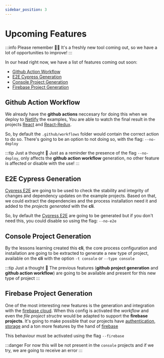 ```yaml
---
sidebar_position: 3
---
```


# Upcoming Features

:::info Please remember 🙏🏻
It's a freshly new tool coming out, so we have a lot of opportunities to improve!
:::

In our head right now, we have a list of features coming out soon:

- [Github Action Workflow](#github-action-workflow)
- [E2E Cypress Generation](#e2e-cypress-generation)
- [Console Project Generation](#console-project-generation)
- [Firebase Project Generation](#firebase-project-generation)

## Github Action Workflow

We already have the **github actions** neccesary for doing this when we deploy to [Netlify](https://www.netlify.com) the examples, You are able to watch the final result in the projects [React](https://stupendous-meerkat-980ca8.netlify.app) and [React-Redux](https://jocular-kringle-b9193b.netlify.app).

So, by default the `.github/workflows` folder would contain the correct action to do so. There's going to be an option to not doing so,
with the flag: `--no-deploy`

:::tip Just a thought 🧠
Just as a reminder the presence of the flag `--no-deploy`, only affects the **github action workflow** generation, no other feature is affected or disable with the use!
:::

## E2E Cypress Generation

[Cypress E2E](https://www.cypress.io) are going to be used to check the stability and integrity of changes and dependency updates on the example projects.
Based on that, we could extract the dependencies and the process installation need it and added to the _projects generated_ with the **cli**.

So, by default the [Cypress E2E](https://www.cypress.io) are going to be generated but if you don't need this, you could disable so using the flag: `--no-e2e`

## Console Project Generation

By the lessons learning created this **cli**, the core process configuration and installation are going to be extracted to generate a new type of project,
available on the **cli** with the option `-t console` or `--type console`

:::tip Just a thought 🧠
The previous features (**github project generation** and **github action workflow**) are going to be available and present for this new type of project
:::

## Firebase Project Generation

One of the most interesting new features is the generation and integration with the [firebase cloud](https://firebase.google.com).
When this config is activated the _workflow_ and even the _file project structre_ would be adapted to support the **firebase projects**.
It's going to make possible that our projects have [authentication](https://firebase.google.com/products/auth), [storage](https://firebase.google.com/products/storage) and a ton more features by the hand of [firebase](https://firebase.google.com)

This behaviour must be activated using the flag `--firebase`

:::danger
For now this will be not present in the `console` projects and if we try, we are going to receive an error
:::
